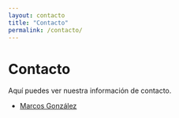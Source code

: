 ```yaml
---
layout: contacto
title: "Contacto"
permalink: /contacto/
---
```

# Contacto

Aquí puedes ver nuestra información de contacto.

- [Marcos González](/contacto/marcos/)

